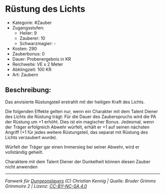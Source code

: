 # Rüstung des Lichts

- Kategorie: #Zauber
- Zugangsstufen:
  - Heiler: 9
  - Zauberer: 10
  - Schwarzmagier: -
- Kosten: 290
- Zauberbonus: 0
- Dauer: Probenergebnis in KR
- Reichweite: VE x 2 Meter
- Abklingzeit: 100 KR
- Art: Zaubern

## Beschreibung:

Das anvisierte Rüstungsteil erstrahlt mit der heiligen Kraft des Lichts.

Die folgenden Effekte gelten nur, wenn ein Charakter mit dem Talent Diener des Lichts die Rüstung trägt: Für die Dauer des Zauberspruchs wird die PA der Rüstung um +1 erhöht. Dies ist ein magischer Bonus. Jedesmal, wenn der Träger erfolgreich Abwehr würfelt, erhält er +1 auf seinen nächsten Angriff (+1 für jedes weitere Rüstungsteil, das separat mit Rüstung des Lichts verzaubert wurde).

Würfelt der Träger gar einen Immersieg bei seiner Abwehr, wird er vollständig geheilt.

Charaktere mit dem Talent Diener der Dunkelheit können diesen Zauber nicht anwenden

---

_Fanwerk für [Dungeonslayers](https://www.dungeonslayers.net/) (C) Christian Kennig | Quelle: Bruder Grimms Grimmoire 2 | Lizenz: [CC-BY-NC-SA 4.0](https://creativecommons.org/licenses/by-nc-sa/4.0/deed.de)_
